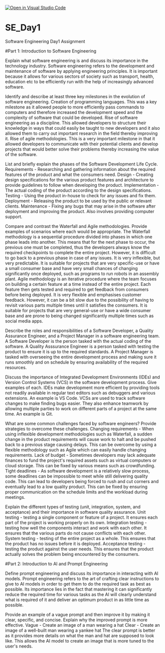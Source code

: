 [![Open in Visual Studio Code](https://classroom.github.com/assets/open-in-vscode-2e0aaae1b6195c2367325f4f02e2d04e9abb55f0b24a779b69b11b9e10269abc.svg)](https://classroom.github.com/online_ide?assignment_repo_id=15593306&assignment_repo_type=AssignmentRepo)
# SE_Day1
Software Engineering Day1 Assignment

#Part 1: Introduction to Software Engineering

Explain what software engineering is and discuss its importance in the technology industry.
Software engineering refers to the development and maintenance of software by applying engineering principles. It is important because it allows for various sectors of society such as transport, health, education etc to be efficiently run with the help of increasingly advanced software. 

Identify and describe at least three key milestones in the evolution of software engineering.
Creation of programming languages. This was a key milestone as it allowed people to more efficiently pass commands to computers and therefore increased the development speed and the complexity of software that could be developed.
Rise of software engineering as a discipline. This allowed developers to structure their knowledge in ways that could easily be taught to new developers and it also allowed them to carry out important research in the field thereby improving it.
Rise of agile methodologies. This is a very important milestone in that it allowed developers to communicate with their potential clients and develop projects that would better solve their problems thereby increasing the value of the software.

List and briefly explain the phases of the Software Development Life Cycle.
Requirements - Researching and gathering information about the required features of the product and what the consumers need.
Design - Creating design specifications for the various product features and architecture to provide guidelines to follow when developing the product.
Implementation - The actual coding of the product according to the design specifications.
Testing - Using the product in-house to check for any issues and fix them. 
Deployment - Releasing the product to be used by the public or relevant clients.
Maintenance - Fixing any bugs that may arise in the software after deployment and improving the product. Also involves providing computer support.

Compare and contrast the Waterfall and Agile methodologies. Provide examples of scenarios where each would be appropriate.
The Waterfall methodology is a sequential procedure divided into phases in which one phase leads into another. This means that for the next phase to occur, the previous one must be completed, thus the developers always know the required checkpoints to complete the entire project. However, it is difficult to go back to a previous phase in case of any issues. It is very inflexible, but very predictable. It is suitable for projects that are very specific-use or have a small consumer base and have very small chances of changing significantly once deployed, such as programs to run robots in an assembly plant.
Agile methodology is an iterative procedure where the team focuses on building a certain feature at a time instead of the entire project. Each feature then gets tested and required to get feedback from consumers before being deployed. It is very flexible and emphasises customer feedback. However, it can be a bit slow due to the possibility of having to revisit various parts multiple times until it satisfies the consumers. It is suitable for projects that are very general-use or have a wide consumer base and are prone to being changed significantly multiple times such as social media apps.

Describe the roles and responsibilities of a Software Developer, a Quality Assurance Engineer, and a Project Manager in a software engineering team.
A Software Developer is the person tasked with the actual coding of the software.
A Quality Asssurance Engineer is a person tasked with testing the product to ensure it is up to the required standards.
A Project Manager is tasked with overseeing the entire development process and making sure it runs smoothly and on schedule by ensuring availability of the required resources.

Discuss the importance of Integrated Development Environments (IDEs) and Version Control Systems (VCS) in the software development process. Give examples of each.
IDEs make development more efficient by providing tools not readily available in regular text editors such as debuggers and various extensions. An example is VS Code.
VCSs are used to track software changes to make finding bugs easier. They also enhance teamwork by allowing multiple parties to work on different parts of a project at the same time. An example is Git.

What are some common challenges faced by software engineers? Provide strategies to overcome these challenges.
Changing requirements - When using inflexible development methodologies such as Waterfall, a sudden change in the product requirements will cause work to halt and be pushed back to a previous stage causing delays. This can be overcome by using a flexible methodology such as Agile which can easily handle changing requirements.
Lack of budget - Sometimes developers may lack adequate finances to fund the project's required assets such as virtual computers or cloud storage. This can be fixed by various means such as crowdfunding. 
Tight deadlines - As software development is a relatively slow process, some deadlines can be impossible to meet while still delivering quality code. This can lead to developers being forced to rush and cut corners and eventually lead to a low quality product. This can be fixed by ensuring proper communication on the schedule limits and the workload during meetings.

Explain the different types of testing (unit, integration, system, and acceptance) and their importance in software quality assurance.
Unit testing - testing a single component or feature of a project. It ensures each part of the project is working properly on its own.
Integration testing - testing how well the components interact and work with each other. It ensures that the various parts do not cause conflicts with each other.
System testing - testing of the entire project as a whole. This ensures that the product has no issues before it is deployed.
Acceptance testing - testing the product against the user needs. This ensures that the product actually solves the problem being encountered by the consumers.

#Part 2: Introduction to AI and Prompt Engineering


Define prompt engineering and discuss its importance in interacting with AI models.
Prompt engineering refers to the art of crafting clear instructions to give to AI models in order to get them to do the required task as best as possible. Its importance lies in the fact that mastering it can significantly reduce the required time for various tasks as the AI will clearly understand what is required of it and deliver an optimum product in as little time as possible.

Provide an example of a vague prompt and then improve it by making it clear, specific, and concise. Explain why the improved prompt is more effective.
Vague - Create an image of a man wearing a hat
Clear - Create an image of a well-built man wearing a yankee hat
The clear prompt is better as it provides more details on what the man and hat are supposed to look like. This allows the AI model to create an image that is more tuned to the user's needs.
